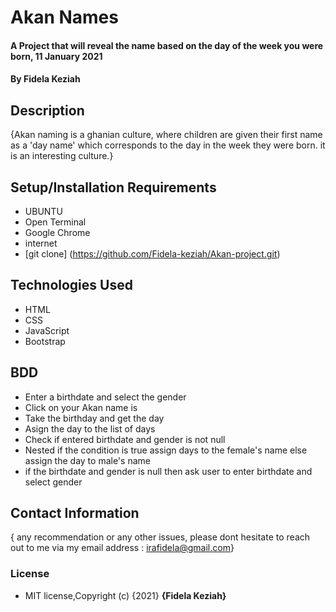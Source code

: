 # Akan Names
#### A Project that will reveal the name based on the day of the week you were born, 11 January 2021
#### By **Fidela Keziah**
## Description
{Akan naming is a ghanian culture, where children are given their first name as a 'day name' which corresponds to the day in the week they were born. it is an interesting culture.}
## Setup/Installation Requirements
* UBUNTU
* Open Terminal
* Google Chrome
* internet
* [git clone] (https://github.com/Fidela-keziah/Akan-project.git)
## Technologies Used
* HTML
* CSS
* JavaScript
* Bootstrap
## BDD
* Enter a birthdate and select the gender
* Click on your Akan name is
* Take the birthday and get the day
* Asign the day to the list of days
* Check if entered birthdate and gender is not null
* Nested if the condition is true assign days to the female's name else assign the day to male's name
* if the birthdate and gender is null then ask user to enter birthdate and select gender
## Contact Information
{ any recommendation or any other issues, please dont hesitate to reach out to me via my email address : irafidela@gmail.com}
### License
* MIT license,Copyright (c) {2021} **{Fidela Keziah}**